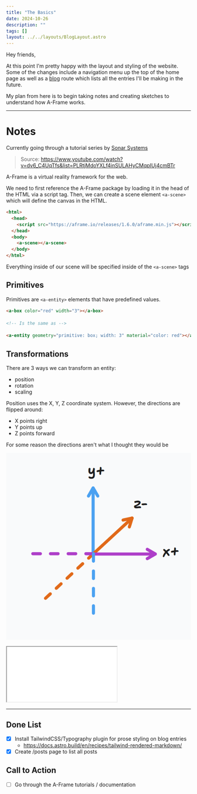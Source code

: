 ```yaml
---
title: "The Basics"
date: 2024-10-26
description: ""
tags: []
layout: ../../layouts/BlogLayout.astro
---
```


Hey friends,

At this point I'm pretty happy with the layout and styling of the website. Some of the changes include a navigation menu up the top of the home page as well as a <a href="/a-frame/blog">blog</a> route which lists all the entries I'll be making in the future.

My plan from here is to begin taking notes and creating sketches to understand how A-Frame works.

---

# Notes

Currently going through a tutorial series by [Sonar Systems](https://www.youtube.com/@SonarSystemsCoUk)

> Source: https://www.youtube.com/watch?v=dv6_C4UqTfs&list=PLRtjMdoYXLf4inSULAHyCMqpIUj4cmBTr

A-Frame is a virtual reality framework for the web.

We need to first reference the A-Frame package by loading it in the head of the HTML via a script tag. Then, we can create a scene element `<a-scene>` which will define the canvas in the HTML.

```html
<html>
  <head>
    <script src="https://aframe.io/releases/1.6.0/aframe.min.js"></script>
  </head>
  <body>
    <a-scene></a-scene>
  </body>
</html>
```

Everything inside of our scene will be specified inside of the `<a-scene>` tags

## Primitives

Primitives are `<a-entity>` elements that have predefined values.

```html
<a-box color="red" width="3"></a-box>

<!-- Is the same as -->

<a-entity geometry="primitive: box; width: 3" material="color: red"></a-entity>
```

## Transformations

There are 3 ways we can transform an entity:

- position
- rotation
- scaling

Position uses the X, Y, Z coordinate system. However, the directions are flipped around:

- X points right
- Y points up
- Z points forward

For some reason the directions aren't what I thought they would be

![A-Frame Coordinate System](image.png)

<iframe src="/a-frame/sketch/02-primitives" title="01-hello-world" className="w-full aspect-video"></iframe>

---

## Done List

- [x] Install TailwindCSS/Typography plugin for prose styling on blog entries
  - https://docs.astro.build/en/recipes/tailwind-rendered-markdown/
- [x] Create /posts page to list all posts

## Call to Action

- [ ] Go through the A-Frame tutorials / documentation
